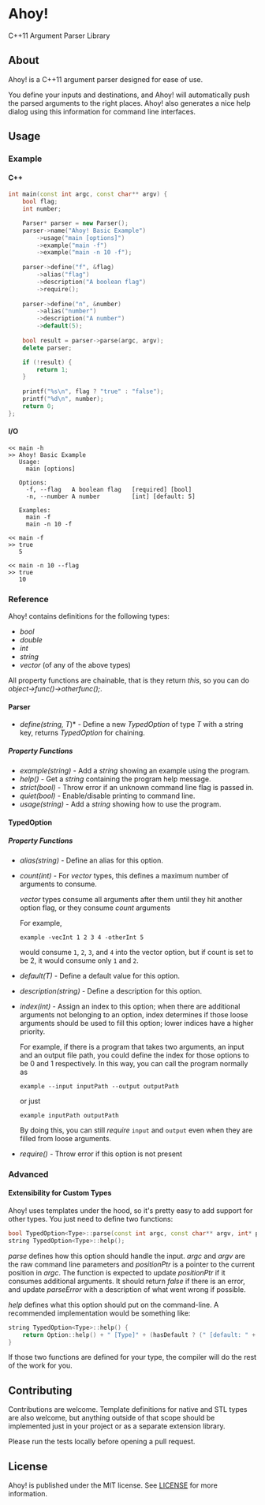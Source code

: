 # Ahoy!
C++11 Argument Parser Library

## About
Ahoy! is a C++11 argument parser designed for ease of use.

You define your inputs and destinations, and Ahoy! will automatically push the parsed arguments to the right places.
Ahoy! also generates a nice help dialog using this information for command line interfaces.

## Usage
### Example
#### C++
```c++
int main(const int argc, const char** argv) {
    bool flag;
    int number;

    Parser* parser = new Parser();
    parser->name("Ahoy! Basic Example")
        ->usage("main [options]")
        ->example("main -f")
        ->example("main -n 10 -f");
        
    parser->define("f", &flag)
        ->alias("flag")
        ->description("A boolean flag")
        ->require();
        
    parser->define("n", &number)
        ->alias("number")
        ->description("A number")
        ->default(5);
	
    bool result = parser->parse(argc, argv);
    delete parser;

    if (!result) {
        return 1;
    }
    
    printf("%s\n", flag ? "true" : "false");
    printf("%d\n", number);
    return 0;
};
```
#### I/O
```
<< main -h
>> Ahoy! Basic Example
   Usage:
     main [options]
     
   Options:
     -f, --flag   A boolean flag   [required] [bool]
     -n, --number A number         [int] [default: 5]
     
   Examples:
     main -f
     main -n 10 -f
     
<< main -f
>> true
   5

<< main -n 10 --flag
>> true
   10
```




### Reference
Ahoy! contains definitions for the following types:
* *bool*
* *double*
* *int*
* *string*
* *vector* (of any of the above types)

All property functions are chainable, that is they return *this*, so you can do *object->func()->otherfunc();*.
#### Parser
* *define(string, T*)* - Define a new *TypedOption* of type *T* with a string key, returns *TypedOption* for chaining.
##### Property Functions
* *example(string)* - Add a *string* showing an example using the program.
* *help()* - Get a *string* containing the program help message.
* *strict(bool)* - Throw error if an unknown command line flag is passed in.
* *quiet(bool)* - Enable/disable printing to command line.
* *usage(string)* - Add a *string* showing how to use the program.

#### TypedOption
##### Property Functions
* *alias(string)* - Define an alias for this option.
* *count(int)* - For *vector* types, this defines a maximum number of arguments to consume.

    *vector* types consume all arguments after them until they hit another option flag, or they consume *count* arguments
    
    For example,
    
    `example -vecInt 1 2 3 4 -otherInt 5`
    
    would consume `1`, `2`, `3`, and `4` into the vector option, but if count is set to be 2, it would consume only `1` and `2`.

* *default(T)* - Define a default value for this option.
* *description(string)* - Define a description for this option.
* *index(int)* - Assign an index to this option; when there are additional arguments not belonging to an option, index determines if those loose arguments should be used to fill this option; lower indices have a higher priority.

    For example, if there is a program that takes two arguments, an input and an output file path, you could define the index for those options to be 0 and 1 respectively. In this way, you can call the program normally as 

    `example --input inputPath --output outputPath` 
  
    or just 
  
    `example inputPath outputPath`
  
     By doing this, you can still *require* `input` and `output` even when they are filled from loose arguments.
  
* *require()* - Throw error if this option is not present

### Advanced
#### Extensibility for Custom Types
Ahoy! uses templates under the hood, so it's pretty easy to add support for other types. You just need to define two functions:

```c++
bool TypedOption<Type>::parse(const int argc, const char** argv, int* positionPtr, string* parseError);
string TypedOption<Type>::help();
```

*parse* defines how this option should handle the input. *argc* and *argv* are the raw command line parameters and *positionPtr* is a pointer to the current position in *argc*. The function is expected to update *positionPtr* if it consumes additional arguments. It should return *false* if there is an error, and update *parseError* with a description of what went wrong if possible.

*help* defines what this option should put on the command-line. A recommended implementation would be something like:
```c++
string TypedOption<Type>::help() {
	return Option::help() + " [Type]" + (hasDefault ? (" [default: " + to_string(defaultValue) + "]") : "");
}
```

If those two functions are defined for your type, the compiler will do the rest of the work for you.

## Contributing
Contributions are welcome. Template definitions for native and STL types are also welcome, but anything outside of that scope should be implemented just in your project or as a separate extension library.

Please run the tests locally before opening a pull request.

## License
Ahoy! is published under the MIT license. See [LICENSE](LICENSE) for more information.
